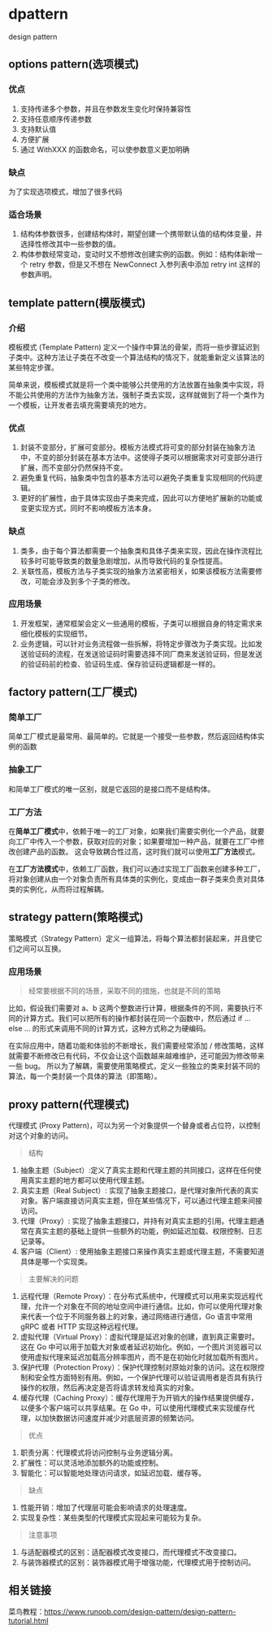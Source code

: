 # dpattern
design pattern

## options pattern(选项模式)
### 优点
1. 支持传递多个参数，并且在参数发生变化时保持兼容性
2. 支持任意顺序传递参数
3. 支持默认值
4. 方便扩展
5. 通过 WithXXX 的函数命名，可以使参数意义更加明确

### 缺点
为了实现选项模式，增加了很多代码

### 适合场景
1. 结构体参数很多，创建结构体时，期望创建一个携带默认值的结构体变量，并选择性修改其中一些参数的值。
2. 构体参数经常变动，变动时又不想修改创建实例的函数。例如：结构体新增一个 retry 参数，但是又不想在 NewConnect 入参列表中添加 retry int 这样的参数声明。

## template pattern(模版模式)
### 介绍
模板模式 (Template Pattern) 定义一个操作中算法的骨架，而将一些步骤延迟到子类中。这种方法让子类在不改变一个算法结构的情况下，就能重新定义该算法的某些特定步骤。

简单来说，模板模式就是将一个类中能够公共使用的方法放置在抽象类中实现，将不能公共使用的方法作为抽象方法，强制子类去实现，这样就做到了将一个类作为一个模板，让开发者去填充需要填充的地方。

### 优点
1. 封装不变部分，扩展可变部分。模板方法模式将可变的部分封装在抽象方法中，不变的部分封装在基本方法中。这使得子类可以根据需求对可变部分进行扩展，而不变部分仍然保持不变。
2. 避免重复代码，抽象类中包含的基本方法可以避免子类重复实现相同的代码逻辑。
3. 更好的扩展性，由于具体实现由子类来完成，因此可以方便地扩展新的功能或变更实现方式，同时不影响模板方法本身。

### 缺点
1. 类多，由于每个算法都需要一个抽象类和具体子类来实现，因此在操作流程比较多时可能导致类的数量急剧增加，从而导致代码的复杂性提高。
2. 关联性高，模板方法与子类实现的抽象方法紧密相关，如果该模板方法需要修改，可能会涉及到多个子类的修改。

### 应用场景
1. 开发框架，通常框架会定义一些通用的模板，子类可以根据自身的特定需求来细化模板的实现细节。
2. 业务逻辑，可以针对业务流程做一些拆解，将特定步骤改为子类实现。比如发送验证码的流程，在发送验证码时需要选择不同厂商来发送验证码，但是发送的验证码前的检查、验证码生成、保存验证码逻辑都是一样的。

## factory pattern(工厂模式)
### 简单工厂
简单工厂模式是最常用、最简单的。它就是一个接受一些参数，然后返回结构体实例的函数

### 抽象工厂
和简单工厂模式的唯一区别，就是它返回的是接口而不是结构体。

### 工厂方法
在**简单工厂模式**中，依赖于唯一的工厂对象，如果我们需要实例化一个产品，就要向工厂中传入一个参数，获取对应的对象；如果要增加一种产品，就要在工厂中修改创建产品的函数。
这会导致耦合性过高，这时我们就可以使用**工厂方法**模式。

在**工厂方法模式**中，依赖工厂函数，我们可以通过实现工厂函数来创建多种工厂，将对象创建从由一个对象负责所有具体类的实例化，变成由一群子类来负责对具体类的实例化，从而将过程解耦。

## strategy pattern(策略模式)
策略模式（Strategy Pattern）定义一组算法，将每个算法都封装起来，并且使它们之间可以互换。

### 应用场景
> 经常要根据不同的场景，采取不同的措施，也就是不同的策略

比如，假设我们需要对 a、b 这两个整数进行计算，根据条件的不同，需要执行不同的计算方式。我们可以把所有的操作都封装在同一个函数中，然后通过 if ... else ... 的形式来调用不同的计算方式，这种方式称之为硬编码。

在实际应用中，随着功能和体验的不断增长，我们需要经常添加 / 修改策略，这样就需要不断修改已有代码，不仅会让这个函数越来越难维护，还可能因为修改带来一些 bug。
所以为了解耦，需要使用策略模式，定义一些独立的类来封装不同的算法，每一个类封装一个具体的算法（即策略）。

## proxy pattern(代理模式)
代理模式 (Proxy Pattern)，可以为另一个对象提供一个替身或者占位符，以控制对这个对象的访问。

> 结构
1. 抽象主题（Subject）:定义了真实主题和代理主题的共同接口，这样在任何使用真实主题的地方都可以使用代理主题。
2. 真实主题（Real Subject）: 实现了抽象主题接口，是代理对象所代表的真实对象。客户端直接访问真实主题，但在某些情况下，可以通过代理主题来间接访问。
3. 代理（Proxy）: 实现了抽象主题接口，并持有对真实主题的引用。代理主题通常在真实主题的基础上提供一些额外的功能，例如延迟加载、权限控制、日志记录等。
4. 客户端（Client）: 使用抽象主题接口来操作真实主题或代理主题，不需要知道具体是哪一个实现类。

> 主要解决的问题
1. 远程代理（Remote Proxy）：在分布式系统中，代理模式可以用来实现远程代理，允许一个对象在不同的地址空间中进行通信。比如，你可以使用代理对象来代表一个位于不同服务器上的对象，通过网络进行通信，Go 语言中常用 gRPC 或者 HTTP 实现这种远程代理。
2. 虚拟代理（Virtual Proxy）：虚拟代理是延迟对象的创建，直到真正需要时。这在 Go 中可以用于加载大对象或者延迟初始化。例如，一个图片浏览器可以使用虚拟代理来延迟加载高分辨率图片，而不是在初始化时就加载所有图片。
3. 保护代理（Protection Proxy）：保护代理控制对原始对象的访问。这在权限控制和安全性方面特别有用。例如，一个保护代理可以验证调用者是否具有执行操作的权限，然后再决定是否将请求转发给真实的对象。
4. 缓存代理（Caching Proxy）：缓存代理用于为开销大的操作结果提供缓存，以便多个客户端可以共享结果。在 Go 中，可以使用代理模式来实现缓存代理，以加快数据访问速度并减少对底层资源的频繁访问。

> 优点
1. 职责分离：代理模式将访问控制与业务逻辑分离。
2. 扩展性：可以灵活地添加额外的功能或控制。
3. 智能化：可以智能地处理访问请求，如延迟加载、缓存等。

> 缺点
1. 性能开销：增加了代理层可能会影响请求的处理速度。
2. 实现复杂性：某些类型的代理模式实现起来可能较为复杂。

> 注意事项
1. 与适配器模式的区别：适配器模式改变接口，而代理模式不改变接口。
2. 与装饰器模式的区别：装饰器模式用于增强功能，代理模式用于控制访问。

## 相关链接
菜鸟教程：https://www.runoob.com/design-pattern/design-pattern-tutorial.html